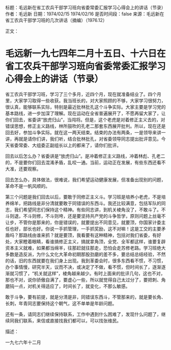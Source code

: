 标题：毛远新在省工农兵干部学习班向省委常委汇报学习心得会上的讲话（节录）
作者：毛远新
日期：1974/02/15 1974/02/16
是否时间段：false
来源：毛远新在省工农兵干部学习班的几次讲话（摘编）（1976.12）

正文：

# 毛远新一九七四年二月十五日、十六日在省工农兵干部学习班向省委常委汇报学习心得会上的讲话（节录）

省工农兵干部学习班，学习了三个多月，近四个月，现在就准备结业了。四个月里，大家学习取得一些收获。我当班长的，对大家照顾的不够，大家学习很努力，很认真，能够联系实际，特别是最近批林批孔这个斗争实际。大家主要是学习党的基本路线，进一步加深了理解。现在运动在全省普遍展开了，不愿再留大家了，让你们回去，省委讲“放虎归山”，当闯将。但是，这个老虎是对着修正主义去的，对错误思想，修正主义路线，林所鼓吹的孔老二那套东西展开批判。所以，现在还是回去好，参加斗争实际。就在这一两天结束。结束的办法有两条，一是领导来讲一讲，再就是请你们讲，我们听，结合批林批孔，对省委领导同志提出批评意见。今天省委常委、大组委正副组长以上的都来了，请你们批评。

回去以后怎么办？省委讲是“放虎归山”。是冲着修正主义路线，冲着林彪、孔老二的，不是要你们回去混淆矛盾，乱咬一通。当前，运动正在发展，有些东西还看不大准，还要观察。

回去怎么办，具体做法，很难说，我们希望运动健康发展，但准备出现别的问题，革命不是一帆风顺的。

第三个问题是我们回去以后，要敢于同修正主义斗。学习班是培养小老虎，不是培养绵羊，把路线是非分清就要敢于同错误的东西斗。我还比较满意，包括军队的同志，我们希望同志们保持这个精神。有些同志讲，到机关棱角没了，不敢斗了。不斗则退，不斗则修，不斗则垮，还是要坚持共产党的斗争哲学，原则问题上丝毫不让步，不管你是那来的，你是错误的，就要提出不同意见，就要顶，你国家计委主任也好，部长也好。你说一手抓管理，一手抓奖励，这不对嘛！这是工交的主要矛盾吗？那路线由谁来抓？就是要顶，我看要有这种精神，包括对我们省委，有好处，大家瞪着眼睛，看谁搞修正主义，搞就拿角顶，全党、全军都这样，谁要复辟资本主义就难，如果都当绵羊，往那赶就往那走，恐怕会走苏修老路。学习班绝大多数是造反派，为什么文化大革命初期那股劲磨的差不多，要总结总结经验，不然的话，旧的东西就要在我们身上出现。我到革委会时，很多东西看不惯，不习惯，办个事情慢，研究半天，议而不决，或决定了不做，看不惯，但时间长了，逐渐逐渐就习惯了，“机关就这样”，棱角越来越少。有时上面来的批评几句，这也不对，那也不对，说你骄傲自满了，要虚心一些，所以就觉得自己太过分了，要把刺、角磨钝一点，对机关得适应了，时间长了，就变化，不那么敏感。

敢于斗争，要有前提，就是分清是非，同错误东西斗，不管那来的，就是要长角、长刺，年青同志要保持这个朝气，这不单单是年龄问题。

还有一条，请同志们继续保持联系，工作中遇到什么困难了，发现什么问题了，继续同我们联系，来信或直接找我们都可以，可以找张维民。

描述：

一九七六年十二月

